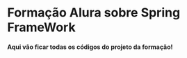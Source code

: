 # Formação Alura sobre Spring FrameWork
#### Aqui vão ficar todas os códigos do projeto da formação!
